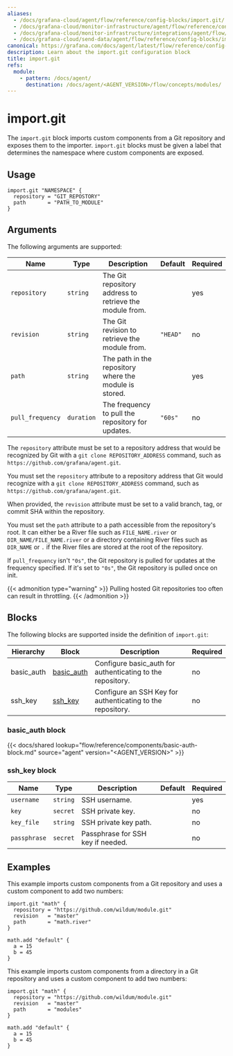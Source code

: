 ```yaml
---
aliases:
  - /docs/grafana-cloud/agent/flow/reference/config-blocks/import.git/
  - /docs/grafana-cloud/monitor-infrastructure/agent/flow/reference/config-blocks/import.git/
  - /docs/grafana-cloud/monitor-infrastructure/integrations/agent/flow/reference/config-blocks/import.git/
  - /docs/grafana-cloud/send-data/agent/flow/reference/config-blocks/import.git/
canonical: https://grafana.com/docs/agent/latest/flow/reference/config-blocks/import.git/
description: Learn about the import.git configuration block
title: import.git
refs:
  module:
    - pattern: /docs/agent/
      destination: /docs/agent/<AGENT_VERSION>/flow/concepts/modules/
---
```


# import.git

The `import.git` block imports custom components from a Git repository and exposes them to the importer.
`import.git` blocks must be given a label that determines the namespace where custom components are exposed.

## Usage

```river
import.git "NAMESPACE" {
  repository = "GIT_REPOSTORY"
  path       = "PATH_TO_MODULE"
}
```

## Arguments

The following arguments are supported:

| Name             | Type       | Description                                             | Default  | Required |
| ---------------- | ---------- | ------------------------------------------------------- | -------- | -------- |
| `repository`     | `string`   | The Git repository address to retrieve the module from. |          | yes      |
| `revision`       | `string`   | The Git revision to retrieve the module from.           | `"HEAD"` | no       |
| `path`           | `string`   | The path in the repository where the module is stored.  |          | yes      |
| `pull_frequency` | `duration` | The frequency to pull the repository for updates.       | `"60s"`  | no       |

The `repository` attribute must be set to a repository address that would be
recognized by Git with a `git clone REPOSITORY_ADDRESS` command, such as
`https://github.com/grafana/agent.git`.

You must set the `repository` attribute to a repository address that Git would recognize
with a `git clone REPOSITORY_ADDRESS` command, such as `https://github.com/grafana/agent.git`.

When provided, the `revision` attribute must be set to a valid branch, tag, or
commit SHA within the repository.

You must set the `path` attribute to a path accessible from the repository's root.
It can either be a River file such as `FILE_NAME.river` or `DIR_NAME/FILE_NAME.river` or
a directory containing River files such as `DIR_NAME` or `.` if the River files are stored at the root
of the repository.

If `pull_frequency` isn't `"0s"`, the Git repository is pulled for updates at the frequency specified.
If it's set to `"0s"`, the Git repository is pulled once on init.

{{< admonition type="warning" >}}
Pulling hosted Git repositories too often can result in throttling.
{{< /admonition >}}

## Blocks

The following blocks are supported inside the definition of `import.git`:

| Hierarchy  | Block          | Description                                                | Required |
| ---------- | -------------- | ---------------------------------------------------------- | -------- |
| basic_auth | [basic_auth][] | Configure basic_auth for authenticating to the repository. | no       |
| ssh_key    | [ssh_key][]    | Configure an SSH Key for authenticating to the repository. | no       |

### basic_auth block

{{< docs/shared lookup="flow/reference/components/basic-auth-block.md" source="agent" version="<AGENT_VERSION>" >}}

### ssh_key block

| Name         | Type     | Description                       | Default | Required |
| ------------ | -------- | --------------------------------- | ------- | -------- |
| `username`   | `string` | SSH username.                     |         | yes      |
| `key`        | `secret` | SSH private key.                  |         | no       |
| `key_file`   | `string` | SSH private key path.             |         | no       |
| `passphrase` | `secret` | Passphrase for SSH key if needed. |         | no       |

## Examples

This example imports custom components from a Git repository and uses a custom component to add two numbers:

```river
import.git "math" {
  repository = "https://github.com/wildum/module.git"
  revision   = "master"
  path       = "math.river"
}

math.add "default" {
  a = 15
  b = 45
}
```

This example imports custom components from a directory in a Git repository and uses a custom component to add two numbers:

```river
import.git "math" {
  repository = "https://github.com/wildum/module.git"
  revision   = "master"
  path       = "modules"
}

math.add "default" {
  a = 15
  b = 45
}
```

[basic_auth]: #basic_auth-block
[ssh_key]: #ssh_key-block
